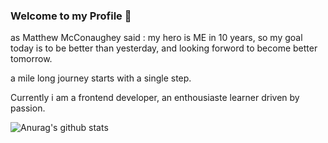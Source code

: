 ### Welcome to my Profile 👋

as Matthew McConaughey said : my hero is ME in 10 years, so my goal today is to be better than yesterday, and looking forword to become better tomorrow.

a mile long journey starts with a single step.

Currently i am a frontend developer, an enthousiaste learner driven by passion.


![Anurag's github stats](https://github-readme-stats.vercel.app/api?username=azazack&show_icons=true&theme=radical)

